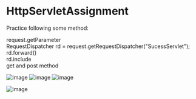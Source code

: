 # HttpServletAssignment

Practice following some method:

request.getParameter<br/>
RequestDispatcher rd = request.getRequestDispatcher("SucessServlet");<br/>
 rd.forward()<br/>
 rd.include<br/>
get and post method<br/>

![image](https://user-images.githubusercontent.com/96858313/180651225-5cb42109-f03e-493e-abd4-65cf3ede83fa.png)
![image](https://user-images.githubusercontent.com/96858313/180651246-d4b35a56-ced5-4bf8-9531-83438adcb2e9.png)
![image](https://user-images.githubusercontent.com/96858313/180651328-1286239c-25a0-4740-863b-cf9ae94a34a6.png)

![image](https://user-images.githubusercontent.com/96858313/180651263-bccbc5ac-e69d-4ea7-98e0-e8a178ace917.png)
